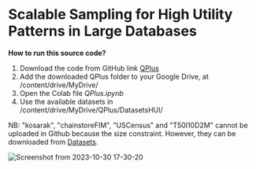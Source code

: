 # Scalable Sampling for High Utility Patterns in Large Databases


**How to run this source code?**
1. Download the code from GitHub link [QPlus](https://github.com/laminediopbsf/NT4QPlus)
2. Add the downloaded QPlus folder to your Google Drive, at /content/drive/MyDrive/
3. Open the Colab file *QPlus.ipynb*
4. Use the available datasets in /content/drive/MyDrive/QPlus/DatasetsHUI/


NB: "kosarak", "chainstoreFIM", "USCensus" and "T50I10D2M" cannot be uploaded in Github because the size constraint. However, they can be downloaded from [Datasets](https://drive.google.com/drive/folders/19B8xNOKk2oiD1emb7L7b5IxYTdZqo5cq?usp=sharing).


![Screenshot from 2023-10-30 17-30-20](https://github.com/laminediopbsf/NT4QPlus/assets/123580090/3ffd00bd-7e12-45de-81cc-1a10b4998caf)
